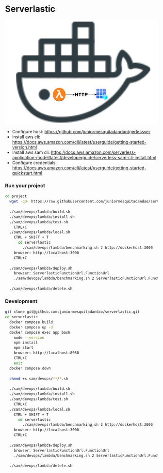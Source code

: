 # Serverlastic

![Architecture](https://raw.githubusercontent.com/juniormesquitadandao/serverlastic/main/sam/architecture.png)

- Configure host: https://github.com/juniormesquitadandao/gerlessver
- Install aws cli: https://docs.aws.amazon.com/cli/latest/userguide/getting-started-version.html
- Install aws sam cli: https://docs.aws.amazon.com/serverless-application-model/latest/developerguide/serverless-sam-cli-install.html
- Configure credentials: https://docs.aws.amazon.com/cli/latest/userguide/getting-started-quickstart.html

### Run your project

```sh
cd project
  wget -qO- https://raw.githubusercontent.com/juniormesquitadandao/serverlastic/main/install.sh | sh

  ./sam/devops/lambda/build.sh
  ./sam/devops/lambda/install.sh
  ./sam/devops/lambda/test.sh
    CTRL+C
  ./sam/devops/lambda/local.sh
    CTRL + SHIFT + T
      cd serverlastic
        ./sam/devops/lambda/benchmarking.sh 2 http://dockerhost:3000
    browser: http://localhost:3000
    CTRL+C

  ./sam/devops/lambda/deploy.sh
    browser: ServerlasticFunctionUrl.FunctionUrl
    ./sam/devops/lambda/benchmarking.sh 2 ServerlasticFunctionUrl.FunctionUrl

  ./sam/devops/lambda/delete.sh
```

### Development

```sh
git clone git@github.com:juniormesquitadandao/serverlastic.git
cd serverlastic
  docker compose build
  docker compose up -d
  docker compose exec app bash
    node --version
    npm install
    npm start
    browser: http://localhost:8080
    CTRL+C
    exit
  docker compose down

  chmod +x sam/devops/**/*.sh

  ./sam/devops/lambda/build.sh
  ./sam/devops/lambda/install.sh
  ./sam/devops/lambda/test.sh
    CTRL+C
  ./sam/devops/lambda/local.sh
    CTRL + SHIFT + T
      cd serverlastic
        ./sam/devops/lambda/benchmarking.sh 2 http://dockerhost:3000
    browser: http://localhost:3000
    CTRL+C

  ./sam/devops/lambda/deploy.sh
    browser: ServerlasticFunctionUrl.FunctionUrl
    ./sam/devops/lambda/benchmarking.sh 2 ServerlasticFunctionUrl.FunctionUrl

  ./sam/devops/lambda/delete.sh
```
